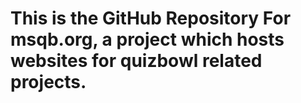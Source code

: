 # This is the GitHub Repository For msqb.org, a project which hosts websites for quizbowl related projects. 
